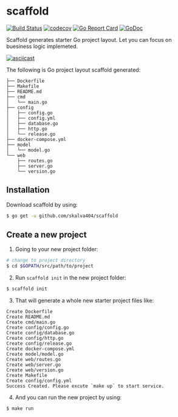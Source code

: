 # scaffold

[![Build Status](https://travis-ci.org/catchplay/scaffold.svg)](https://travis-ci.org/catchplay/scaffold)
[![codecov](https://codecov.io/gh/catchplay/scaffold/branch/master/graph/badge.svg)](https://codecov.io/gh/catchplay/scaffold)
[![Go Report Card](https://goreportcard.com/badge/github.com/skalva404/scaffold)](https://goreportcard.com/report/github.com/skalva404/scaffold)
[![GoDoc](https://godoc.org/github.com/skalva404/scaffold?status.svg)](https://godoc.org/github.com/skalva404/scaffold)

Scaffold generates starter Go project layout. Let you can focus on  buesiness logic implemeted. 

[![asciicast](https://asciinema.org/a/MA0ppdKfZSEl64cskUnqfsSiH.svg)](https://asciinema.org/a/MA0ppdKfZSEl64cskUnqfsSiH?autoplay=1&speed=2)

The following is Go project layout scaffold generated:

```
├── Dockerfile
├── Makefile
├── README.md
├── cmd
│   └── main.go
├── config
│   ├── config.go
│   ├── config.yml
│   ├── database.go
│   ├── http.go
│   └── release.go
├── docker-compose.yml
├── model
│   └── model.go
└── web
    ├── routes.go
    ├── server.go
    └── version.go
```

## Installation

 Download scaffold by using:
```sh
$ go get -u github.com/skalva404/scaffold
```

## Create a new project

1. Going to your new project folder:
```sh
# change to project directory
$ cd $GOPATH/src/path/to/project
```

2. Run `scaffold init` in the new project folder:

```sh
$ scaffold init
```

3. That will generate a whole new starter project files like:

```
Create Dockerfile
Create README.md
Create cmd/main.go
Create config/config.go
Create config/database.go
Create config/http.go
Create config/release.go
Create docker-compose.yml
Create model/model.go
Create web/routes.go
Create web/server.go
Create web/version.go
Create Makefile
Create config/config.yml
Success Created. Please excute `make up` to start service.

```

4. And you can run the new project by using:
```sh
$ make run 
```